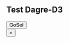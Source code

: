 ## Test Dagre-D3

<input id="show_gosol" type="button" value="GoSol" onclick="switchDisplay('gosol_canvas');tryDraw();" />

<div id="gosol_canvas">
  <input id="hide_gosol" type="button" value="×" onclick="undoDisplay('gosol_canvas');" />
  <div>
    <div id="debugInfo"></div>
    <div id="output">
      <svg width=800 height=600>
        <g/>
      </svg>
    </div>
  </div>
</div>

<script id="dot_code" type="text/graphviz">
digraph {
  a -> b;
}
</script>

<script type="text/javascript" src="../leo/d3.min.js"></script>
<script type="text/javascript" src="../leo/graphlib-dot.js"></script>
<script type="text/javascript" src="../leo/dagre-d3.min.js"></script>
<script type="text/javascript" src="../leo/dagre_utils.js"></script>
<script type="text/javascript" src="../leo/gosol_node_actions.js"></script>